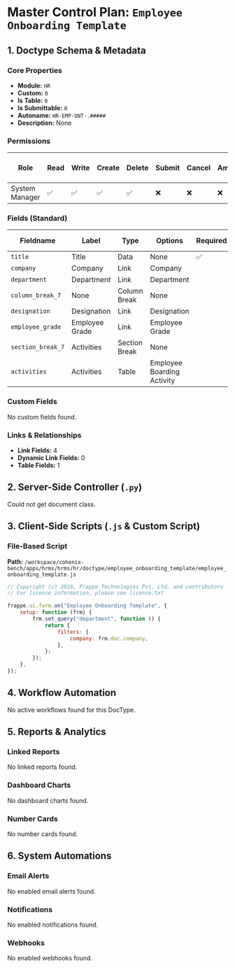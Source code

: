 # Master Control Plan: `Employee Onboarding Template`

## 1. Doctype Schema & Metadata

### Core Properties
- **Module:** `HR`
- **Custom:** `0`
- **Is Table:** `0`
- **Is Submittable:** `0`
- **Autoname:** `HR-EMP-ONT-.#####`
- **Description:** None

### Permissions
| Role | Read | Write | Create | Delete | Submit | Cancel | Amend | Report | Import | Export | Print | Email | Share | Set User Perms |
|---|---|---|---|---|---|---|---|---|---|---|---|---|---|---|
| System Manager | ✅ | ✅ | ✅ | ✅ | ❌ | ❌ | ❌ | ✅ | ❌ | ✅ | ✅ | ✅ | ✅ | ❌ |


### Fields (Standard)
| Fieldname | Label | Type | Options | Required | Hidden | Read Only | Default | Description |
|---|---|---|---|---|---|---|---|---|
| `title` | Title | Data | None | ✅ |  |  | None | None |
| `company` | Company | Link | Company |  |  |  | None | None |
| `department` | Department | Link | Department |  |  |  | None | None |
| `column_break_7` | None | Column Break | None |  |  |  | None | None |
| `designation` | Designation | Link | Designation |  |  |  | None | None |
| `employee_grade` | Employee Grade | Link | Employee Grade |  |  |  | None | None |
| `section_break_7` | Activities | Section Break | None |  |  |  | None | None |
| `activities` | Activities | Table | Employee Boarding Activity |  |  |  | None | None |


### Custom Fields
No custom fields found.


### Links & Relationships
- **Link Fields:** 4
- **Dynamic Link Fields:** 0
- **Table Fields:** 1

## 2. Server-Side Controller (`.py`)
Could not get document class.


## 3. Client-Side Scripts (`.js` & Custom Script)
### File-Based Script
**Path:** `/workspace/cohenix-bench/apps/hrms/hrms/hr/doctype/employee_onboarding_template/employee_onboarding_template.js`
```javascript
// Copyright (c) 2018, Frappe Technologies Pvt. Ltd. and contributors
// For license information, please see license.txt

frappe.ui.form.on("Employee Onboarding Template", {
	setup: function (frm) {
		frm.set_query("department", function () {
			return {
				filters: {
					company: frm.doc.company,
				},
			};
		});
	},
});

```




## 4. Workflow Automation
No active workflows found for this DocType.


## 5. Reports & Analytics
### Linked Reports
No linked reports found.


### Dashboard Charts
No dashboard charts found.


### Number Cards
No number cards found.


## 6. System Automations
### Email Alerts
No enabled email alerts found.


### Notifications
No enabled notifications found.


### Webhooks
No enabled webhooks found.
